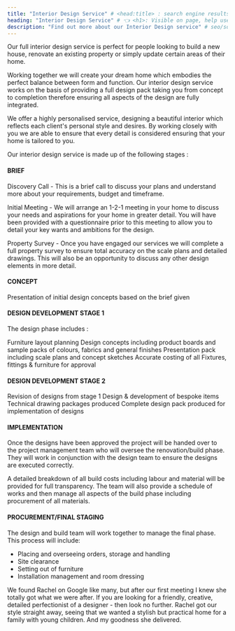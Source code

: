 ```yaml
---
title: "Interior Design Service" # <head:title> : search engine results, social shares
heading: "Interior Design Service" # 👈 <h1>: Visible on page, help user on the page
description: "Find out more about our Interior Design service" # seo/social preview
---
```

Our full interior design service is perfect for people looking to build a new house, renovate an existing property or simply update certain areas of their home.

Working together we will create your dream home which embodies the perfect balance between form and function.
Our interior design service works on the basis of providing a full design pack taking you from concept to completion therefore ensuring all aspects of the design are fully integrated.

We offer a highly personalised service, designing a beautiful interior which reflects each client's personal style and desires.  By working closely with you we are able to ensure that every detail is considered ensuring that your home is tailored to you.

Our interior design service is made up of the following stages :

#### BRIEF

Discovery Call - This is a brief call to discuss your plans and understand more about your requirements, budget and timeframe.

Initial Meeting - We will arrange an 1-2-1 meeting in your home to discuss your needs and aspirations for your home in greater detail.  You will have been provided with a questionnaire prior to this meeting to allow you to detail your key wants and ambitions for the design.

Property Survey - Once you have engaged our services we will complete a full property survey to ensure total accuracy on the scale plans and detailed drawings.  This will also be an opportunity to discuss any other design elements in more detail.


#### CONCEPT

Presentation of initial design concepts based on the brief given

#### DESIGN DEVELOPMENT STAGE 1

The design phase includes :

Furniture layout planning
Design concepts including product boards and sample packs of colours, fabrics and general finishes
Presentation pack including scale plans and concept sketches
Accurate costing of all Fixtures, fittings & furniture for approval

#### DESIGN DEVELOPMENT STAGE 2

Revision of designs from stage 1
Design & development of bespoke items
Technical drawing packages produced
Complete design pack produced for implementation of designs

#### IMPLEMENTATION

Once the designs have been approved the project will be handed over to the project management team who will oversee the renovation/build phase.  They will work in conjunction with the design team to ensure the designs are executed correctly.

A detailed breakdown of all build costs including labour and material will be provided for full transparency.  The team will also provide a schedule of works and then manage all aspects of the build phase including procurement of all materials.


#### PROCUREMENT/FINAL STAGING

The design and build team will work together to manage the final phase.  This process will include:

- Placing and overseeing orders, storage and handling
- Site clearance
- Setting out of furniture
- Installation management and room dressing
<Testimonial link="https://www.houzz.co.uk/hznb/professionals/interior-designers/rachel-power-design-pfvwus-pf~1166209749">
We found Rachel on Google like many, but after our first meeting I knew she totally got what we were after. If you are looking for a friendly, creative, detailed perfectionist of a designer - then look no further. Rachel got our style straight away, seeing that we wanted a stylish but practical home for a family with young children. And my goodness she delivered.
</Testimonial>